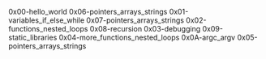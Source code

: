 0x00-hello_world                  0x06-pointers_arrays_strings
0x01-variables_if_else_while      0x07-pointers_arrays_strings
0x02-functions_nested_loops       0x08-recursion
0x03-debugging                    0x09-static_libraries
0x04-more_functions_nested_loops  0x0A-argc_argv
0x05-pointers_arrays_strings
